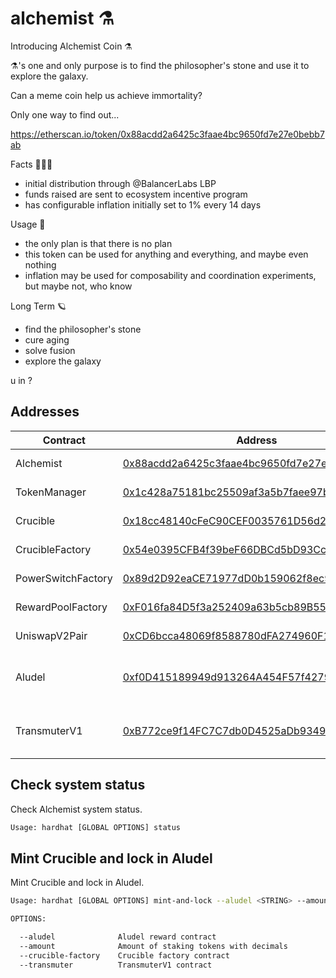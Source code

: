 # alchemist ⚗️

Introducing Alchemist Coin ⚗️

⚗️'s one and only purpose is to find the philosopher's stone and use it to explore the galaxy.

Can a meme coin help us achieve immortality?

Only one way to find out...

https://etherscan.io/token/0x88acdd2a6425c3faae4bc9650fd7e27e0bebb7ab

Facts 🧝🏽‍♀️

- initial distribution through @BalancerLabs LBP
- funds raised are sent to ecosystem incentive program
- has configurable inflation initially set to 1% every 14 days

Usage 🧪

- the only plan is that there is no plan
- this token can be used for anything and everything, and maybe even nothing
- inflation may be used for composability and coordination experiments, but maybe not, who know

Long Term 🪐

- find the philosopher's stone
- cure aging
- solve fusion
- explore the galaxy

u in ?

## Addresses

| Contract           | Address                                                                                                               | Description                              |
| ------------------ | --------------------------------------------------------------------------------------------------------------------- | ---------------------------------------- |
| Alchemist          | [0x88acdd2a6425c3faae4bc9650fd7e27e0bebb7ab](https://etherscan.io/address/0x88acdd2a6425c3faae4bc9650fd7e27e0bebb7ab) | ERC20 token                              |
| TokenManager       | [0x1c428a75181bc25509af3a5b7faee97b4b6d3562](https://etherscan.io/address/0x1c428a75181bc25509af3a5b7faee97b4b6d3562) | inflation recipient                      |
| Crucible           | [0x18cc48140cFeC90CEF0035761D56d2d0ff3a110f](https://etherscan.io/address/0x18cc48140cFeC90CEF0035761D56d2d0ff3a110f) | crucible nft template                    |
| CrucibleFactory    | [0x54e0395CFB4f39beF66DBCd5bD93Cca4E9273D56](https://etherscan.io/address/0x54e0395CFB4f39beF66DBCd5bD93Cca4E9273D56) | crucible nft factory                     |
| PowerSwitchFactory | [0x89d2D92eaCE71977dD0b159062f8ec90EA64fc24](https://etherscan.io/address/0x89d2D92eaCE71977dD0b159062f8ec90EA64fc24) | factory contract                         |
| RewardPoolFactory  | [0xF016fa84D5f3a252409a63b5cb89B555A0d27Ccf](https://etherscan.io/address/0xF016fa84D5f3a252409a63b5cb89B555A0d27Ccf) | factory contract                         |
| UniswapV2Pair      | [0xCD6bcca48069f8588780dFA274960F15685aEe0e](https://etherscan.io/address/0xCD6bcca48069f8588780dFA274960F15685aEe0e) | WETH-⚗️ pair                             |
| Aludel             | [0xf0D415189949d913264A454F57f4279ad66cB24d](https://etherscan.io/address/0xf0D415189949d913264A454F57f4279ad66cB24d) | WETH-⚗️ uniswap reward program           |
| TransmuterV1       | [0xB772ce9f14FC7C7db0D4525aDb9349FBD7ce456a](https://etherscan.io/address/0xB772ce9f14FC7C7db0D4525aDb9349FBD7ce456a) | router contract for batched transactions |

## Check system status

Check Alchemist system status.

```bash
Usage: hardhat [GLOBAL OPTIONS] status
```

## Mint Crucible and lock in Aludel

Mint Crucible and lock in Aludel.

```bash
Usage: hardhat [GLOBAL OPTIONS] mint-and-lock --aludel <STRING> --amount <STRING> --crucible-factory <STRING> --transmuter <STRING>

OPTIONS:

  --aludel              Aludel reward contract
  --amount              Amount of staking tokens with decimals
  --crucible-factory    Crucible factory contract
  --transmuter          TransmuterV1 contract
```
